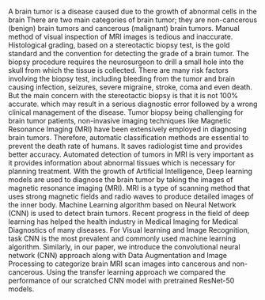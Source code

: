 A brain tumor is a disease caused due to the growth of abnormal cells in the brain There are two main categories of brain tumor; they are non-cancerous (benign) brain tumors and cancerous (malignant) brain tumors. Manual method of visual inspection of MRI images is tedious and inaccurate. Histological grading, based on a stereotactic biopsy test, is the gold standard and the convention for detecting the grade of a brain tumor. The biopsy procedure requires the neurosurgeon to drill a small hole into the skull from which the tissue is collected. There are many risk factors involving the biopsy test, including bleeding from the tumor and brain causing infection, seizures, severe migraine, stroke, coma and even death. But the main concern with the stereotactic biopsy is that it is not 100% accurate. which may result in a serious diagnostic error followed by a wrong clinical management of the disease. Tumor biopsy being challenging for brain tumor patients, non-invasive imaging techniques like Magnetic Resonance Imaging (MRI) have been extensively employed in diagnosing brain tumors. Therefore, automatic classification methods are essential to prevent the death rate of humans. It saves radiologist time and provides better accuracy. Automated detection of tumors in MRI is very important as it provides information about abnormal tissues which is necessary for planning treatment. With the growth of Artificial Intelligence, Deep learning models are used to diagnose the brain tumor by taking the images of magnetic resonance imaging (MRI). MRI is a type of scanning method that uses strong magnetic fields and radio waves to produce detailed images of the inner body. Machine Learning algorithm based on Neural Network (CNN) is used to detect brain tumors. Recent progress in the field of deep learning has helped the health industry in Medical Imaging for Medical Diagnostics of many diseases. For Visual learning and Image Recognition, task CNN is the most prevalent and commonly used machine learning algorithm. Similarly, in our paper, we introduce the convolutional neural network (CNN) approach along with Data Augmentation and
Image Processing to categorize brain MRI scan images into cancerous and non-cancerous. Using
the transfer learning approach we compared the performance of our scratched CNN model with pretrained ResNet-50 models.
